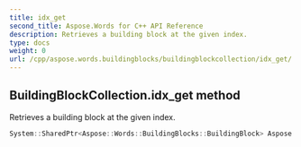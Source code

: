 ```yaml
---
title: idx_get
second_title: Aspose.Words for C++ API Reference
description: Retrieves a building block at the given index. 
type: docs
weight: 0
url: /cpp/aspose.words.buildingblocks/buildingblockcollection/idx_get/
---
```

## BuildingBlockCollection.idx_get method


Retrieves a building block at the given index.

```cpp
System::SharedPtr<Aspose::Words::BuildingBlocks::BuildingBlock> Aspose::Words::BuildingBlocks::BuildingBlockCollection::idx_get(int32_t index)
```

